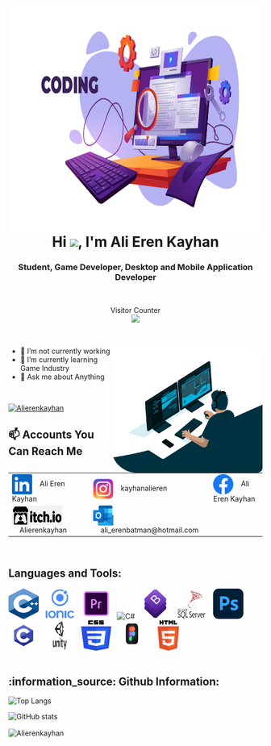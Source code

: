 <p><img align="left" src="image1.png" alt="Alierenkayhan" width ="1100" height = "450" border-radius=" 5px 30px 10px 50px" /></p>
 
<br>
<h1 align = "center" >Hi <img src="https://media.giphy.com/media/hvRJCLFzcasrR4ia7z/giphy.gif" width="40px">, I'm Ali Eren Kayhan </h1>
<h3 align = "center" > Student, Game Developer, Desktop and Mobile Application Developer </h3>
<br>
 <p align="center"> 
  Visitor Counter <br>
  <img src="https://profile-counter.glitch.me/{Alierenkayhan}/count.svg" />
 </p>
<br>
<p><img align="right" src="gip.gif" alt="Alierenkayhan" width ="300" height = "250" style="border-radius: 5px 30px 10px 50px" /></p>

- 🔭 I’m not currently working   
- 🌱 I’m currently learning Game Industry
- 💬 Ask me about Anything
<p> </p>

<br>
<p align="left"> 
  <a href="https://github.com/ryo-ma/github-profile-trophy">
  <img src="https://github-profile-trophy.vercel.app/?username=Alierenkayhan" alt="Alierenkayhan" width ="510" height = "200" /></a> 
</p>

<h2 align = "left">📫 Accounts You Can Reach Me</h2>


<table border= "0">
  <tr>
    <td><img align="center" src="linkedin.png"  height="40" width="40" />&nbsp;&nbsp;&nbsp;&nbsp;Ali Eren Kayhan</td>
    <td><img align="center" src="instagram.png"  height="40" width="40" />&nbsp;&nbsp;&nbsp;&nbsp;kayhanalieren</td>
    <td><img align="center" src="facebook.png"  height="40" width="40" />&nbsp;&nbsp;&nbsp;&nbsp;Ali Eren Kayhan</td>
  </tr>
  <tr>
    <td><img align="center" src="Itch.io_logo.png"  height="40" width="100" />&nbsp;&nbsp;&nbsp;&nbsp;Alierenkayhan</td>
    <td><img align="center" src="outlook.png"  height="40" width="40" />&nbsp;&nbsp;&nbsp;&nbsp;ali_erenbatman@hotmail.com</td>
  </tr>
</table>


<br>
  

<h2 align="left">Languages and Tools:</h2>
<div>
  <img src="c++.png" title="C++" alt="C++" width="60" height="60"/>&nbsp;&nbsp;
  <img src="ionic.png" title="IONIC" alt="IONIC" width="60" height="60"/>&nbsp;&nbsp;
  <img src="adobe premiere pro.png" title="Adobe premiere pro" alt="Adobe premiere pro" width="60" height="60"/>&nbsp;&nbsp;           
  <img src="c#.png" title="C#" alt="C#" width="60" height="60"/>&nbsp;&nbsp;
  <img src="bootstrap.png" title="Bootstrap" alt="Bootstrap" width="60" height="60"/>&nbsp;&nbsp;
  <img src="mssql.png" title="Mssql" alt="Mssql" width="60" height="60"/>&nbsp;&nbsp;
  <img src="photoshop.png" title="Photoshop" alt="Photoshop" width="60" height="60"/>&nbsp;&nbsp;
  <img src="c.png" title="C" alt="C" width="60" height="60"/>&nbsp;&nbsp;
  <img src="unity.png" title="Unity" alt="Unity" width="60" height="60"/>&nbsp;&nbsp;
  <img src="css.png" title="CSS" alt="CSS" width="60" height="60"/>&nbsp;&nbsp;
  <img src="figma.png" title="Figma" alt="Figma" width="60" height="60"/>&nbsp;&nbsp;
  <img src="html.png" title="HTML" alt="HTML" width="60" height="60"/>&nbsp;&nbsp;
</div>






<br>

<h2 align="left">:information_source:	Github Information:</h2>

![Top Langs](https://github-readme-stats.vercel.app/api/top-langs/?username=Alierenkayhan&layout=compact)
 
![GitHub stats](https://github-readme-stats.vercel.app/api?username=Alierenkayhan)
<br>
<p ><img align="center" src="https://github-readme-streak-stats.herokuapp.com/?user=Alierenkayhan&" alt="Alierenkayhan"  /></p>

 
